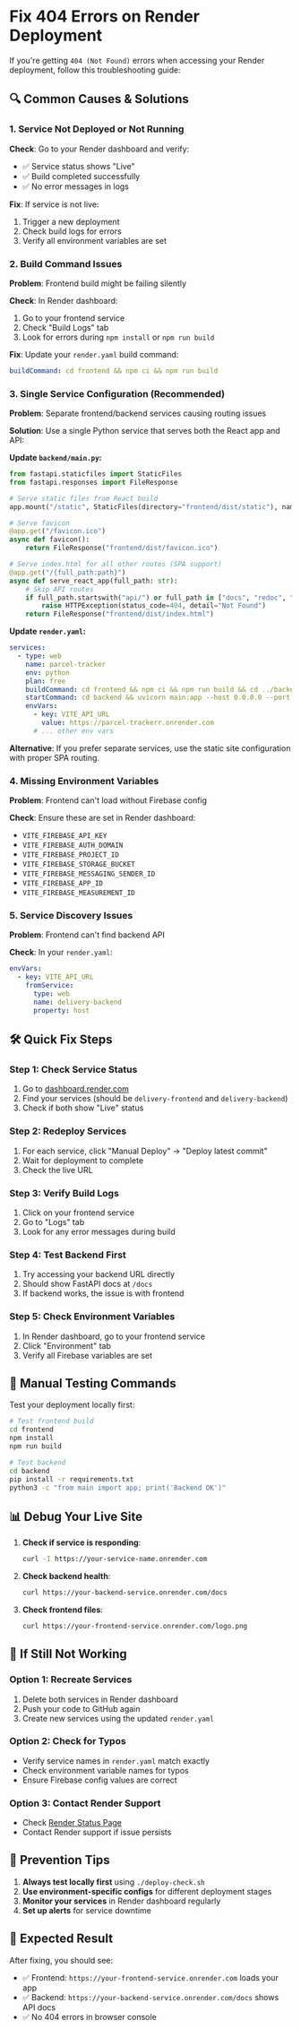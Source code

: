 # Fix 404 Errors on Render Deployment

If you're getting `404 (Not Found)` errors when accessing your Render deployment, follow this troubleshooting guide:

## 🔍 Common Causes & Solutions

### 1. **Service Not Deployed or Not Running**
**Check**: Go to your Render dashboard and verify:
- ✅ Service status shows "Live"
- ✅ Build completed successfully
- ✅ No error messages in logs

**Fix**: If service is not live:
1. Trigger a new deployment
2. Check build logs for errors
3. Verify all environment variables are set

### 2. **Build Command Issues**
**Problem**: Frontend build might be failing silently

**Check**: In Render dashboard:
1. Go to your frontend service
2. Check "Build Logs" tab
3. Look for errors during `npm install` or `npm run build`

**Fix**: Update your `render.yaml` build command:
```yaml
buildCommand: cd frontend && npm ci && npm run build
```

### 3. **Single Service Configuration (Recommended)**
**Problem**: Separate frontend/backend services causing routing issues

**Solution**: Use a single Python service that serves both the React app and API:

**Update `backend/main.py`:**
```python
from fastapi.staticfiles import StaticFiles
from fastapi.responses import FileResponse

# Serve static files from React build
app.mount("/static", StaticFiles(directory="frontend/dist/static"), name="static")

# Serve favicon
@app.get("/favicon.ico")
async def favicon():
    return FileResponse("frontend/dist/favicon.ico")

# Serve index.html for all other routes (SPA support)
@app.get("/{full_path:path}")
async def serve_react_app(full_path: str):
    # Skip API routes
    if full_path.startswith("api/") or full_path in ["docs", "redoc", "openapi.json"]:
        raise HTTPException(status_code=404, detail="Not Found")
    return FileResponse("frontend/dist/index.html")
```

**Update `render.yaml`:**
```yaml
services:
  - type: web
    name: parcel-tracker
    env: python
    plan: free
    buildCommand: cd frontend && npm ci && npm run build && cd ../backend && pip install -r requirements.txt
    startCommand: cd backend && uvicorn main:app --host 0.0.0.0 --port $PORT
    envVars:
      - key: VITE_API_URL
        value: https://parcel-trackerr.onrender.com
      # ... other env vars
```

**Alternative**: If you prefer separate services, use the static site configuration with proper SPA routing.

### 4. **Missing Environment Variables**
**Problem**: Frontend can't load without Firebase config

**Check**: Ensure these are set in Render dashboard:
- `VITE_FIREBASE_API_KEY`
- `VITE_FIREBASE_AUTH_DOMAIN`
- `VITE_FIREBASE_PROJECT_ID`
- `VITE_FIREBASE_STORAGE_BUCKET`
- `VITE_FIREBASE_MESSAGING_SENDER_ID`
- `VITE_FIREBASE_APP_ID`
- `VITE_FIREBASE_MEASUREMENT_ID`

### 5. **Service Discovery Issues**
**Problem**: Frontend can't find backend API

**Check**: In your `render.yaml`:
```yaml
envVars:
  - key: VITE_API_URL
    fromService:
      type: web
      name: delivery-backend
      property: host
```

## 🛠️ Quick Fix Steps

### Step 1: Check Service Status
1. Go to [dashboard.render.com](https://dashboard.render.com)
2. Find your services (should be `delivery-frontend` and `delivery-backend`)
3. Check if both show "Live" status

### Step 2: Redeploy Services
1. For each service, click "Manual Deploy" → "Deploy latest commit"
2. Wait for deployment to complete
3. Check the live URL

### Step 3: Verify Build Logs
1. Click on your frontend service
2. Go to "Logs" tab
3. Look for any error messages during build

### Step 4: Test Backend First
1. Try accessing your backend URL directly
2. Should show FastAPI docs at `/docs`
3. If backend works, the issue is with frontend

### Step 5: Check Environment Variables
1. In Render dashboard, go to your frontend service
2. Click "Environment" tab
3. Verify all Firebase variables are set

## 🔧 Manual Testing Commands

Test your deployment locally first:

```bash
# Test frontend build
cd frontend
npm install
npm run build

# Test backend
cd backend
pip install -r requirements.txt
python3 -c "from main import app; print('Backend OK')"
```

## 📊 Debug Your Live Site

1. **Check if service is responding**:
   ```bash
   curl -I https://your-service-name.onrender.com
   ```

2. **Check backend health**:
   ```bash
   curl https://your-backend-service.onrender.com/docs
   ```

3. **Check frontend files**:
   ```bash
   curl https://your-frontend-service.onrender.com/logo.png
   ```

## 🚨 If Still Not Working

### Option 1: Recreate Services
1. Delete both services in Render dashboard
2. Push your code to GitHub again
3. Create new services using the updated `render.yaml`

### Option 2: Check for Typos
- Verify service names in `render.yaml` match exactly
- Check environment variable names for typos
- Ensure Firebase config values are correct

### Option 3: Contact Render Support
- Check [Render Status Page](https://status.render.com)
- Contact Render support if issue persists

## 📝 Prevention Tips

1. **Always test locally first** using `./deploy-check.sh`
2. **Use environment-specific configs** for different deployment stages
3. **Monitor your services** in Render dashboard regularly
4. **Set up alerts** for service downtime

## 🎯 Expected Result

After fixing, you should see:
- ✅ Frontend: `https://your-frontend-service.onrender.com` loads your app
- ✅ Backend: `https://your-backend-service.onrender.com/docs` shows API docs
- ✅ No 404 errors in browser console
